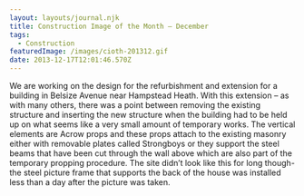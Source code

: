```yaml
---
layout: layouts/journal.njk
title: Construction Image of the Month – December
tags:
  - Construction
featuredImage: /images/cioth-201312.gif
date: 2013-12-17T12:01:46.570Z
---
```

We are working on the design for the refurbishment and extension for a building in Belsize Avenue near Hampstead Heath. With this extension – as with many others, there was a point between removing the existing structure and inserting the new structure when the building had to be held up on what seems like a very small amount of temporary works. The vertical elements are Acrow props and these props attach to the existing masonry either with removable plates called Strongboys or they support the steel beams that have been cut through the wall above which are also part of the temporary propping procedure. The site didn’t look like this for long though- the steel picture frame that supports the back of the house was installed less than a day after the picture was taken.
